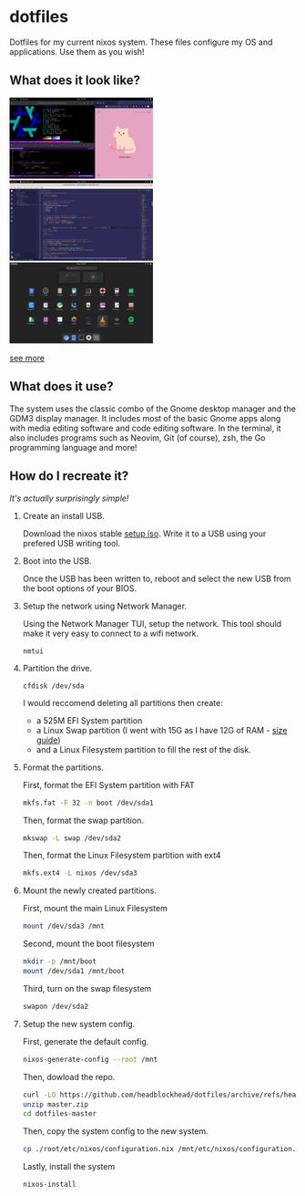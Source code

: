 # dotfiles
Dotfiles for my current nixos system. These files configure my OS and applications. Use them as you wish!

## What does it look like?

<img src="./screenshots/terminalsAndChrome.png"  width=50% height=50%>
<img src="./screenshots/vscodeFullscreen.png"  width=50% height=50%>
<img src="./screenshots/appList.png"  width=50% height=50%>

[see more](./screenshots/)

## What does it use?

The system uses the classic combo of the Gnome desktop manager and the GDM3 display manager. It includes most of the basic Gnome apps along with media editing software and code editing software. In the terminal, it also includes programs such as Neovim, Git (of course), zsh, the Go programming language and more!

## How do I recreate it?

*It's actually surprisingly simple!*

1. Create an install USB.

   Download the nixos stable [setup iso](https://channels.nixos.org/nixos-22.05/latest-nixos-minimal-x86_64-linux.iso).
   Write it to a USB using your prefered USB writing tool.
2. Boot into the USB.

   Once the USB has been written to, reboot and select the new USB from the boot options of your BIOS.
3. Setup the network using Network Manager.

   Using the Network Manager TUI, setup the network. This tool should make it very easy to connect to a wifi network.
   ~~~
   nmtui
   ~~~
4. Partition the drive.

    ~~~
    cfdisk /dev/sda
    ~~~
    I would reccomend deleting all partitions then create:
      - a 525M EFI System partition
      - a Linux Swap partition (I went with 15G as I have 12G of RAM - [size guide](https://itsfoss.com/swap-size/))
      - and a Linux Filesystem partition to fill the rest of the disk.
5. Format the partitions.

    First, format the EFI System partition with FAT
    ```bash
    mkfs.fat -F 32 -n boot /dev/sda1
    ```
    Then, format the swap partition.
    ```bash
    mkswap -L swap /dev/sda2
    ```
    Then, format the Linux Filesystem partition with ext4
    ```bash
    mkfs.ext4 -L nixos /dev/sda3
    ```
6. Mount the newly created partitions.

    First, mount the main Linux Filesystem
    ```bash
    mount /dev/sda3 /mnt
    ```
    Second, mount the boot filesystem
    ```bash
    mkdir -p /mnt/boot
    mount /dev/sda1 /mnt/boot
    ```
    Third, turn on the swap filesystem
    ```bash
    swapon /dev/sda2
    ```
7. Setup the new system config.

    First, generate the default config.
    ```bash
    nixos-generate-config --root /mnt
    ```
    Then, dowload the repo.
    ```bash
    curl -LO https://github.com/headblockhead/dotfiles/archive/refs/heads/master.zip
    unzip master.zip
    cd dotfiles-master
    ```
    Then, copy the system config to the new system.
    ```bash
    cp ./root/etc/nixos/configuration.nix /mnt/etc/nixos/configuration.nix
    ```
    Lastly, install the system
    ```bash
    nixos-install
    ```
